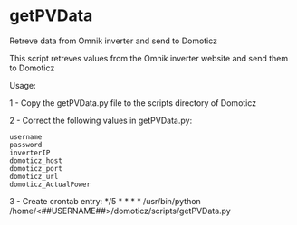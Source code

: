# getPVData
Retreve data from Omnik inverter and send to Domoticz

This script retreves values from the Omnik inverter website and send them to Domoticz

Usage:

1 - Copy the getPVData.py file to the scripts directory of Domoticz

2 - Correct the following values in getPVData.py:
    
    username
    password
    inverterIP
    domoticz_host
    domoticz_port
    domoticz_url
    domoticz_ActualPower

3 - Create crontab entry:
    */5 * * * * /usr/bin/python /home/<##USERNAME##>/domoticz/scripts/getPVData.py
